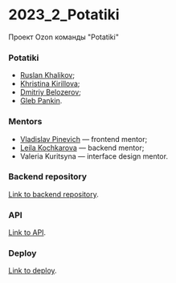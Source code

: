 # 2023_2_Potatiki
Проект Ozon команды "Potatiki"

### Potatiki

* [Ruslan Khalikov](https://github.com/fitzplsr);
* [Khristina Kirillova](https://github.com/khristina455);
* [Dmitriy Belozerov](https://github.com/scremyda);
* [Gleb Pankin](https://github.com/MrDjeb).

### Mentors

* [Vladislav Pinevich](https://github.com/tUnknownLegend) — frontend mentor;
* [Leila Kochkarova](https://github.com/k-t-l-h) — backend mentor;
* Valeria Kuritsyna — interface design mentor.

### Backend repository
[Link to backend repository](https://github.com/go-park-mail-ru/2023_2_potatiki).

### API
[Link to API](http://84.23.52.212:8082/api/swagger/).

### Deploy
[Link to deploy](http://84.23.52.212:8083/).
